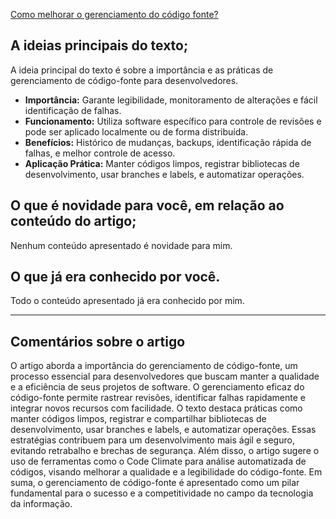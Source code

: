[Como melhorar o gerenciamento do código fonte?](https://gaea.com.br/como-melhorar-o-gerenciamento-de-codigo-fonte/)

## A ideias principais do texto;

A ideia principal do texto é sobre a importância e as práticas de gerenciamento de código-fonte para desenvolvedores.

- **Importância:** Garante legibilidade, monitoramento de alterações e fácil identificação de falhas.
- **Funcionamento:** Utiliza software específico para controle de revisões e pode ser aplicado localmente ou de forma distribuída.
- **Benefícios:** Histórico de mudanças, backups, identificação rápida de falhas, e melhor controle de acesso.
- **Aplicação Prática:** Manter códigos limpos, registrar bibliotecas de desenvolvimento, usar branches e labels, e automatizar operações.

## O que é novidade para você, em relação ao conteúdo do artigo;

Nenhum conteúdo apresentado é novidade para mim.

## O que já era conhecido por você.

Todo o conteúdo apresentado já era conhecido por mim.

---

## Comentários sobre o artigo

O artigo aborda a importância do gerenciamento de código-fonte, um processo essencial para desenvolvedores que buscam manter a qualidade e a eficiência de seus projetos de software. O gerenciamento eficaz do código-fonte permite rastrear revisões, identificar falhas rapidamente e integrar novos recursos com facilidade. O texto destaca práticas como manter códigos limpos, registrar e compartilhar bibliotecas de desenvolvimento, usar branches e labels, e automatizar operações. Essas estratégias contribuem para um desenvolvimento mais ágil e seguro, evitando retrabalho e brechas de segurança. Além disso, o artigo sugere o uso de ferramentas como o Code Climate para análise automatizada de códigos, visando melhorar a qualidade e a legibilidade do código-fonte. Em suma, o gerenciamento de código-fonte é apresentado como um pilar fundamental para o sucesso e a competitividade no campo da tecnologia da informação.